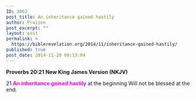 ```yaml
---
ID: 3062
post_title: An inheritance gained hastily
author: Praison
post_excerpt: ""
layout: post
permalink: >
  https://biblerevelation.org/2014/11/inheritance-gained-hastily/
published: true
post_date: 2014-11-20 09:15:04
---
```

<strong>Proverbs 20:21</strong>
<strong>New King James Version (NKJV)</strong>

21 <span style="color: #ff00ff;"><strong>An inheritance gained hastily</strong></span> at the beginning
Will not be blessed at the end.